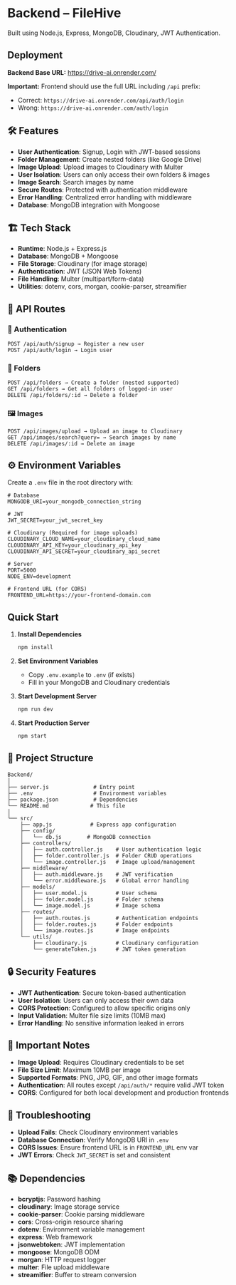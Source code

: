 # Backend – FileHive

Built using Node.js, Express, MongoDB, Cloudinary, JWT Authentication.

## Deployment

**Backend Base URL:** https://drive-ai.onrender.com/

**Important:** Frontend should use the full URL including `/api` prefix:

- Correct: `https://drive-ai.onrender.com/api/auth/login`
- Wrong: `https://drive-ai.onrender.com/auth/login`

## 🛠️ Features

- **User Authentication**: Signup, Login with JWT-based sessions
- **Folder Management**: Create nested folders (like Google Drive)
- **Image Upload**: Upload images to Cloudinary with Multer
- **User Isolation**: Users can only access their own folders & images
- **Image Search**: Search images by name
- **Secure Routes**: Protected with authentication middleware
- **Error Handling**: Centralized error handling with middleware
- **Database**: MongoDB integration with Mongoose

## 🏗️ Tech Stack

- **Runtime**: Node.js + Express.js
- **Database**: MongoDB + Mongoose
- **File Storage**: Cloudinary (for image storage)
- **Authentication**: JWT (JSON Web Tokens)
- **File Handling**: Multer (multipart/form-data)
- **Utilities**: dotenv, cors, morgan, cookie-parser, streamifier

## 📡 API Routes

### 🔑 Authentication

```
POST /api/auth/signup → Register a new user
POST /api/auth/login → Login user
```

### 📁 Folders

```
POST /api/folders → Create a folder (nested supported)
GET /api/folders → Get all folders of logged-in user
DELETE /api/folders/:id → Delete a folder
```

### 🖼️ Images

```
POST /api/images/upload → Upload an image to Cloudinary
GET /api/images/search?query= → Search images by name
DELETE /api/images/:id → Delete an image
```

## ⚙️ Environment Variables

Create a `.env` file in the root directory with:

```env
# Database
MONGODB_URI=your_mongodb_connection_string

# JWT
JWT_SECRET=your_jwt_secret_key

# Cloudinary (Required for image uploads)
CLOUDINARY_CLOUD_NAME=your_cloudinary_cloud_name
CLOUDINARY_API_KEY=your_cloudinary_api_key
CLOUDINARY_API_SECRET=your_cloudinary_api_secret

# Server
PORT=5000
NODE_ENV=development

# Frontend URL (for CORS)
FRONTEND_URL=https://your-frontend-domain.com
```

## Quick Start

1. **Install Dependencies**

   ```bash
   npm install
   ```

2. **Set Environment Variables**

   - Copy `.env.example` to `.env` (if exists)
   - Fill in your MongoDB and Cloudinary credentials

3. **Start Development Server**

   ```bash
   npm run dev
   ```

4. **Start Production Server**
   ```bash
   npm start
   ```

## 📁 Project Structure

```
Backend/
│
├── server.js              # Entry point
├── .env                   # Environment variables
├── package.json           # Dependencies
└── README.md             # This file
│
└── src/
    ├── app.js            # Express app configuration
    ├── config/
    │   └── db.js        # MongoDB connection
    ├── controllers/
    │   ├── auth.controller.js    # User authentication logic
    │   ├── folder.controller.js  # Folder CRUD operations
    │   └── image.controller.js   # Image upload/management
    ├── middleware/
    │   ├── auth.middleware.js    # JWT verification
    │   └── error.middleware.js   # Global error handling
    ├── models/
    │   ├── user.model.js         # User schema
    │   ├── folder.model.js       # Folder schema
    │   └── image.model.js        # Image schema
    ├── routes/
    │   ├── auth.routes.js        # Authentication endpoints
    │   ├── folder.routes.js      # Folder endpoints
    │   └── image.routes.js       # Image endpoints
    └── utils/
        ├── cloudinary.js         # Cloudinary configuration
        └── generateToken.js      # JWT token generation
```

## 🔒 Security Features

- **JWT Authentication**: Secure token-based authentication
- **User Isolation**: Users can only access their own data
- **CORS Protection**: Configured to allow specific origins only
- **Input Validation**: Multer file size limits (10MB max)
- **Error Handling**: No sensitive information leaked in errors

## 📝 Important Notes

- **Image Upload**: Requires Cloudinary credentials to be set
- **File Size Limit**: Maximum 10MB per image
- **Supported Formats**: PNG, JPG, GIF, and other image formats
- **Authentication**: All routes except `/api/auth/*` require valid JWT token
- **CORS**: Configured for both local development and production frontends

## 🐛 Troubleshooting

- **Upload Fails**: Check Cloudinary environment variables
- **Database Connection**: Verify MongoDB URI in `.env`
- **CORS Issues**: Ensure frontend URL is in `FRONTEND_URL` env var
- **JWT Errors**: Check `JWT_SECRET` is set and consistent

## 📚 Dependencies

- **bcryptjs**: Password hashing
- **cloudinary**: Image storage service
- **cookie-parser**: Cookie parsing middleware
- **cors**: Cross-origin resource sharing
- **dotenv**: Environment variable management
- **express**: Web framework
- **jsonwebtoken**: JWT implementation
- **mongoose**: MongoDB ODM
- **morgan**: HTTP request logger
- **multer**: File upload middleware
- **streamifier**: Buffer to stream conversion
